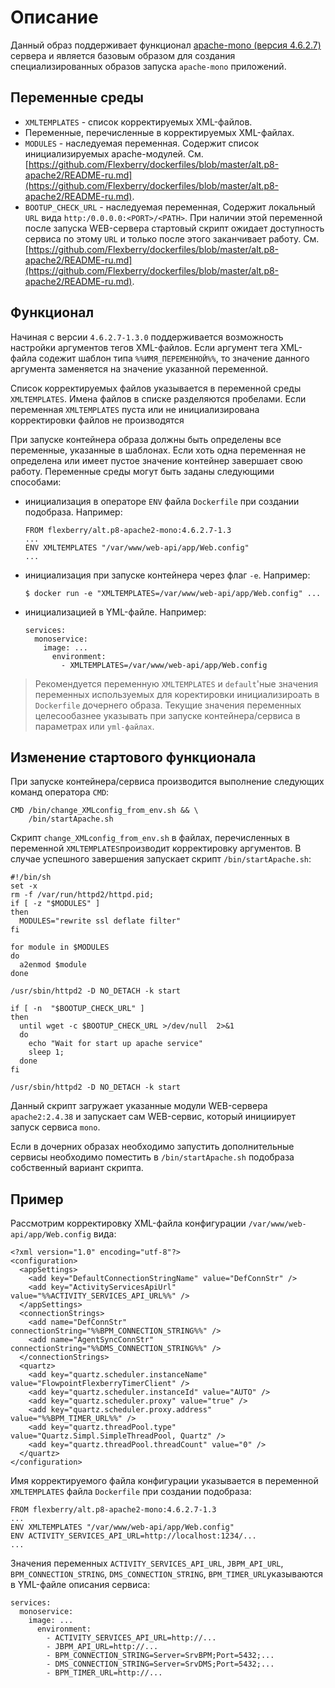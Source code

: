 # Описание

Данный образ поддерживает функционал [apache-mono (версия 4.6.2.7)](https://github.com/Flexberry/dockerfiles/blob/master/alt.p8-apache2/README-ru.md) сервера и является базовым образом для создания специализированных образов запуска `apache-mono` приложений. 

## Переменные среды

- `XMLTEMPLATES` - список корректируемых XML-файлов.
- Переменные, перечисленные в корректируемых XML-файлах.
- `MODULES` - наследуемая переменная. Содержит список инициализируемых apache-модулей. См. [https://github.com/Flexberry/dockerfiles/blob/master/alt.p8-apache2/README-ru.md](https://github.com/Flexberry/dockerfiles/blob/master/alt.p8-apache2/README-ru.md).
- `BOOTUP_CHECK_URL` - наследуемая переменная, Содержит локальный `URL` вида `http:/0.0.0.0:<PORT>/<PATH>`. При наличии этой переменной после запуска WEB-сервера стартовый скрипт ожидает доступность сервиса по этому `URL` и только после этого заканчивает работу. См. [https://github.com/Flexberry/dockerfiles/blob/master/alt.p8-apache2/README-ru.md](https://github.com/Flexberry/dockerfiles/blob/master/alt.p8-apache2/README-ru.md).


## Функционал

Начиная с версии `4.6.2.7-1.3.0` поддерживается возможность настройки аргументов тегов XML-файлов.
Если аргумент тега XML-файла содежит шаблон типа `%%ИМЯ_ПЕРЕМЕННОЙ%%`,
то значение данного аргумента заменяется на значение указанной переменной.

Список корректируемых файлов указывается в переменной среды `XMLTEMPLATES`.
Имена файлов в списке разделяются пробелами.
Если переменная `XMLTEMPLATES` пуста или не инициализирована корректировки файлов не производятся

При запуске контейнера образа должны быть определены все переменные, указанные в шаблонах.
Если хоть одна переменная не определена или имеет пустое значение контейнер завершает свою работу.
Переменные среды могут быть заданы следующими способами:
- инициализация в операторе `ENV` файла `Dockerfile` при создании подобраза. Например:
  ```
  FROM flexberry/alt.p8-apache2-mono:4.6.2.7-1.3
  ...
  ENV XMLTEMPLATES "/var/www/web-api/app/Web.config"
  ...
  ```
- инициализация при запуске контейнера через флаг `-e`. Например:
  ```
  $ docker run -e "XMLTEMPLATES=/var/www/web-api/app/Web.config" ...
  ```
  
- инициализацией в YML-файле. Например:
  ```
  services:
    monoservice:
      image: ...
        environment:
          - XMLTEMPLATES=/var/www/web-api/app/Web.config

> Рекомендуется переменную `XMLTEMPLATES` и `default`'ные значения переменных используемых для коректировки инициализироать в `Dockerfile` дочернего образа. Текущие значения переменных целесообазнее указывать при запуске контейнера/сервиса в параметрах или `yml-файлах`.

## Изменение стартового функционала

При запуске контейнера/сервиса производится выполнение следующих команд оператора `CMD`:
```
CMD /bin/change_XMLconfig_from_env.sh && \
    /bin/startApache.sh
```
Скрипт `change_XMLconfig_from_env.sh` в файлах, перечисленных в переменной `XMLTEMPLATES`производит корректировку аргументов.
В случае успешного завершения запускает скрипт `/bin/startApache.sh`:
```
#!/bin/sh
set -x
rm -f /var/run/httpd2/httpd.pid;
if [ -z "$MODULES" ]
then
  MODULES="rewrite ssl deflate filter"
fi

for module in $MODULES
do
  a2enmod $module
done

/usr/sbin/httpd2 -D NO_DETACH -k start

if [ -n  "$BOOTUP_CHECK_URL" ]
then
  until wget -c $BOOTUP_CHECK_URL >/dev/null  2>&1
  do
    echo "Wait for start up apache service"
    sleep 1;
  done
fi

/usr/sbin/httpd2 -D NO_DETACH -k start
```
Данный скрипт загружает указанные модули WEB-сервера `apache2:2.4.38` и запускает сам WEB-сервис, 
который инициирует запуск сервиса `mono`.

Если в дочерних образах необходимо запустить дополнительные сервисы необходимо  поместить в `/bin/startApache.sh` подобраза собственный вариант скрипта. 


## Пример

Рассмотрим корректировку XML-файла конфигурации  `/var/www/web-api/app/Web.config` вида: 
```
<?xml version="1.0" encoding="utf-8"?>
<configuration>
  <appSettings>
    <add key="DefaultConnectionStringName" value="DefConnStr" />
    <add key="ActivityServicesApiUrl" value="%%ACTIVITY_SERVICES_API_URL%%" />
  </appSettings>
  <connectionStrings>
    <add name="DefConnStr" connectionString="%%BPM_CONNECTION_STRING%%" />
    <add name="AgentSyncConnStr" connectionString="%%DMS_CONNECTION_STRING%%" />
  </connectionStrings>
  <quartz>
    <add key="quartz.scheduler.instanceName" value="FlowpointFlexberryTimerClient" />
    <add key="quartz.scheduler.instanceId" value="AUTO" />
    <add key="quartz.scheduler.proxy" value="true" />
    <add key="quartz.scheduler.proxy.address" value="%%BPM_TIMER_URL%%" />
    <add key="quartz.threadPool.type" value="Quartz.Simpl.SimpleThreadPool, Quartz" />
    <add key="quartz.threadPool.threadCount" value="0" />
  </quartz>
</configuration>
```

Имя корректируемого файла конфигурации указывается в переменной `XMLTEMPLATES` файла `Dockerfile` при создании подобраза:
  ```
  FROM flexberry/alt.p8-apache2-mono:4.6.2.7-1.3
  ...
  ENV XMLTEMPLATES "/var/www/web-api/app/Web.config"
  ENV ACTIVITY_SERVICES_API_URL=http://localhost:1234/...
  ...
  ```
Значения переменных 
`ACTIVITY_SERVICES_API_URL`, `JBPM_API_URL`,  `BPM_CONNECTION_STRING`, `DMS_CONNECTION_STRING`, `BPM_TIMER_URL`указываются в YML-файле описания сервиса:
```
services:
  monoservice:
    image: ...
      environment:
        - ACTIVITY_SERVICES_API_URL=http://...
        - JBPM_API_URL=http://...
        - BPM_CONNECTION_STRING=Server=SrvBPM;Port=5432;...
        - DMS_CONNECTION_STRING=Server=SrvDMS;Port=5432;...
        - BPM_TIMER_URL=http://...
  ```
